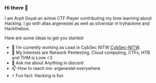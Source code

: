 ### Hi there 👋

I am Arpit Goyal an active CTF Player contributing my time learning about Hacking. I go with alias argenestel as well as silverstar in tryhackme and Hackthebox.


Here are some ideas to get you started:

- 🔭 I’m currently working as Lead in CybSec NITW [CybSec-NITW](https://www.cybsec.in/).
- 🌱 My Interests are Network Pentesting, Cloud computing, CTFs, HTB and THM is Love <3 
- 💬 Ask me about Anything in discord
- 📫 How to reach me: argenestel everywhere 
- ⚡ Fun fact: Hacking is fun
